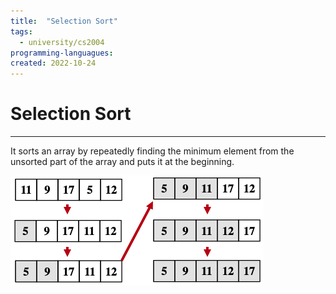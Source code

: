 ```yaml
---
title:  "Selection Sort"
tags:
  - university/cs2004
programming-languagues:
created: 2022-10-24
---
```

# Selection Sort
---
It sorts an array by repeatedly finding the minimum element from the unsorted part of the array and puts it at the beginning.

![Screenshot 2022-10-24 at 16.59.08](notes/images/Screenshot%202022-10-24%20at%2016.59.08.png)